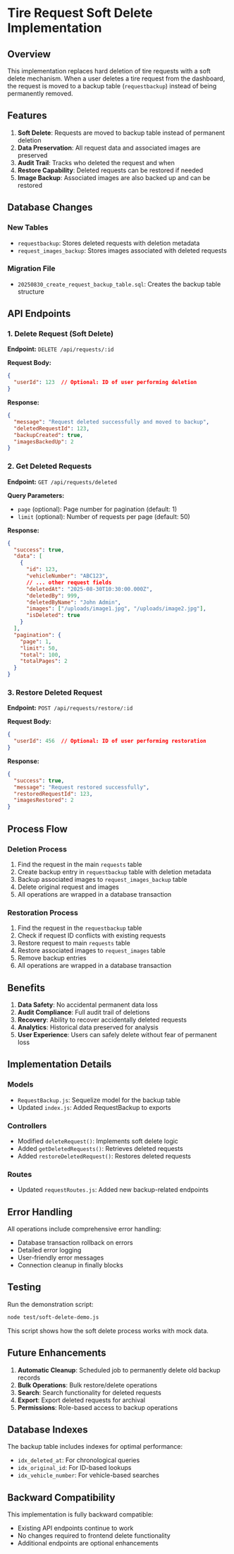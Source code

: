 # Tire Request Soft Delete Implementation

## Overview
This implementation replaces hard deletion of tire requests with a soft delete mechanism. When a user deletes a tire request from the dashboard, the request is moved to a backup table (`requestbackup`) instead of being permanently removed.

## Features
1. **Soft Delete**: Requests are moved to backup table instead of permanent deletion
2. **Data Preservation**: All request data and associated images are preserved
3. **Audit Trail**: Tracks who deleted the request and when
4. **Restore Capability**: Deleted requests can be restored if needed
5. **Image Backup**: Associated images are also backed up and can be restored

## Database Changes

### New Tables
- `requestbackup`: Stores deleted requests with deletion metadata
- `request_images_backup`: Stores images associated with deleted requests

### Migration File
- `20250830_create_request_backup_table.sql`: Creates the backup table structure

## API Endpoints

### 1. Delete Request (Soft Delete)
**Endpoint:** `DELETE /api/requests/:id`

**Request Body:**
```json
{
  "userId": 123  // Optional: ID of user performing deletion
}
```

**Response:**
```json
{
  "message": "Request deleted successfully and moved to backup",
  "deletedRequestId": 123,
  "backupCreated": true,
  "imagesBackedUp": 2
}
```

### 2. Get Deleted Requests
**Endpoint:** `GET /api/requests/deleted`

**Query Parameters:**
- `page` (optional): Page number for pagination (default: 1)
- `limit` (optional): Number of requests per page (default: 50)

**Response:**
```json
{
  "success": true,
  "data": [
    {
      "id": 123,
      "vehicleNumber": "ABC123",
      // ... other request fields
      "deletedAt": "2025-08-30T10:30:00.000Z",
      "deletedBy": 999,
      "deletedByName": "John Admin",
      "images": ["/uploads/image1.jpg", "/uploads/image2.jpg"],
      "isDeleted": true
    }
  ],
  "pagination": {
    "page": 1,
    "limit": 50,
    "total": 100,
    "totalPages": 2
  }
}
```

### 3. Restore Deleted Request
**Endpoint:** `POST /api/requests/restore/:id`

**Request Body:**
```json
{
  "userId": 456  // Optional: ID of user performing restoration
}
```

**Response:**
```json
{
  "success": true,
  "message": "Request restored successfully",
  "restoredRequestId": 123,
  "imagesRestored": 2
}
```

## Process Flow

### Deletion Process
1. Find the request in the main `requests` table
2. Create backup entry in `requestbackup` table with deletion metadata
3. Backup associated images to `request_images_backup` table
4. Delete original request and images
5. All operations are wrapped in a database transaction

### Restoration Process
1. Find the request in the `requestbackup` table
2. Check if request ID conflicts with existing requests
3. Restore request to main `requests` table
4. Restore associated images to `request_images` table
5. Remove backup entries
6. All operations are wrapped in a database transaction

## Benefits

1. **Data Safety**: No accidental permanent data loss
2. **Audit Compliance**: Full audit trail of deletions
3. **Recovery**: Ability to recover accidentally deleted requests
4. **Analytics**: Historical data preserved for analysis
5. **User Experience**: Users can safely delete without fear of permanent loss

## Implementation Details

### Models
- `RequestBackup.js`: Sequelize model for the backup table
- Updated `index.js`: Added RequestBackup to exports

### Controllers
- Modified `deleteRequest()`: Implements soft delete logic
- Added `getDeletedRequests()`: Retrieves deleted requests
- Added `restoreDeletedRequest()`: Restores deleted requests

### Routes
- Updated `requestRoutes.js`: Added new backup-related endpoints

## Error Handling

All operations include comprehensive error handling:
- Database transaction rollback on errors
- Detailed error logging
- User-friendly error messages
- Connection cleanup in finally blocks

## Testing

Run the demonstration script:
```bash
node test/soft-delete-demo.js
```

This script shows how the soft delete process works with mock data.

## Future Enhancements

1. **Automatic Cleanup**: Scheduled job to permanently delete old backup records
2. **Bulk Operations**: Bulk restore/delete operations
3. **Search**: Search functionality for deleted requests
4. **Export**: Export deleted requests for archival
5. **Permissions**: Role-based access to backup operations

## Database Indexes

The backup table includes indexes for optimal performance:
- `idx_deleted_at`: For chronological queries
- `idx_original_id`: For ID-based lookups
- `idx_vehicle_number`: For vehicle-based searches

## Backward Compatibility

This implementation is fully backward compatible:
- Existing API endpoints continue to work
- No changes required to frontend delete functionality
- Additional endpoints are optional enhancements